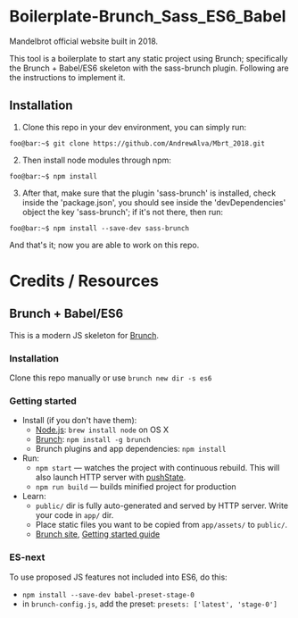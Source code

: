 # Boilerplate-Brunch_Sass_ES6_Babel

Mandelbrot official website built in 2018.

This tool is a boilerplate to start any static project using Brunch; specifically the Brunch + Babel/ES6 skeleton with the sass-brunch plugin. Following are the instructions to implement it.

## Installation

1. Clone this repo in your dev environment, you can simply run:
```console
foo@bar:~$ git clone https://github.com/AndrewAlva/Mbrt_2018.git
```

2. Then install node modules through npm:
```console
foo@bar:~$ npm install
```

3. After that, make sure that the plugin 'sass-brunch' is installed, check inside the 'package.json', you should see inside the 'devDependencies' object the key 'sass-brunch'; if it's not there, then run:
```console
foo@bar:~$ npm install --save-dev sass-brunch
```

And that's it; now you are able to work on this repo.



# Credits / Resources

## Brunch + Babel/ES6

This is a modern JS skeleton for [Brunch](http://brunch.io).

### Installation

Clone this repo manually or use `brunch new dir -s es6`

### Getting started

* Install (if you don't have them):
    * [Node.js](http://nodejs.org): `brew install node` on OS X
    * [Brunch](http://brunch.io): `npm install -g brunch`
    * Brunch plugins and app dependencies: `npm install`
* Run:
    * `npm start` — watches the project with continuous rebuild. This will also launch HTTP server with [pushState](https://developer.mozilla.org/en-US/docs/Web/Guide/API/DOM/Manipulating_the_browser_history).
    * `npm run build` — builds minified project for production
* Learn:
    * `public/` dir is fully auto-generated and served by HTTP server.  Write your code in `app/` dir.
    * Place static files you want to be copied from `app/assets/` to `public/`.
    * [Brunch site](http://brunch.io), [Getting started guide](https://github.com/brunch/brunch-guide#readme)

### ES-next

To use proposed JS features not included into ES6, do this:

* `npm install --save-dev babel-preset-stage-0`
* in `brunch-config.js`, add the preset: `presets: ['latest', 'stage-0']`

